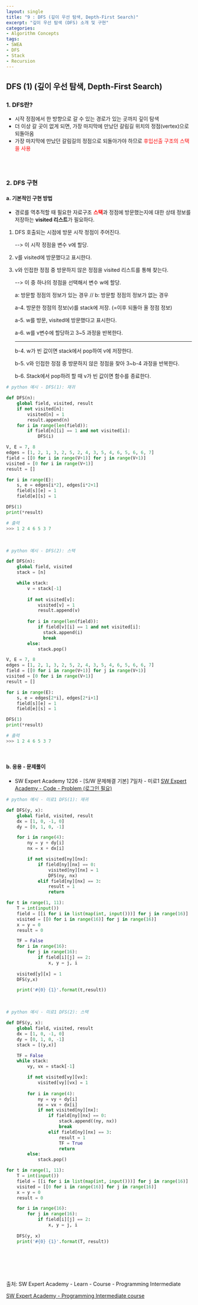 ```yaml
---
layout: single
title: "9 : DFS (깊이 우선 탐색, Depth-First Search)"
excerpt: "깊이 우선 탐색 (DFS) 소개 및 구현"
categories: 
- Algorithm Concepts
tags:
- SWEA
- DFS
- Stack
- Recursion
---
```

## DFS (1) (깊이 우선 탐색, Depth-First Search)

### 1. <strong>DFS란?</strong>

- 시작 정점에서 한 방향으로 갈 수 있는 경로가 있는 곳까지 깊이 탐색
- 더 이상 갈 곳이 없게 되면, 가장 마지막에 만났던 갈림길 위치의 정점(vertex)으로 되돌아옴
- 가장 마지막에 만났던 갈림길의 정점으로 되돌아가야 하므로 <span style="color:red">후입선출 구조의 스택을 사용</span>

<br>

<br>

### 2. DFS 구현

#### a. 기본적인 구현 방법

- 경로를 역추적할 때 필요한 자료구조 <strong><span style='color:red'>스택</span></strong>과 정점에 방문했는지에 대한 상태 정보를 저장하는 <strong>visited 리스트</strong>가 필요하다.

1. DFS 호출되는 시점에 방문 시작 정점이 주어진다.

    --> 이 시작 정점을 변수 v에 할당.

2. v를 visited에 방문했다고 표시한다.

3. v와 인접한 정점 중 방문하지 않은 정점을 visited 리스트를 통해 찾는다.

    --> 이 중 하나의 정점을 선택해서 변수 w에 할당.

    a: 방문할 정점의 정보가 있는 경우 // b: 방문할 정점의 정보가 없는 경우

    a-4. 방문한 정점의 정보(v)를 stack에 저장. (=이후 되돌아 올 정점 정보)

    a-5. w를 방문, visited에 방문했다고 표시한다.

    a-6. w를 v변수에 할당하고 3~5 과정을 반복한다.

    ---

    b-4. w가 빈 값이면 stack에서 pop하여 v에 저장한다.

    b-5. v와 인접한 정점 중 방문하지 않은 정점을 찾아 3~b-4 과정을 반복한다.

    b-6. Stack에서 pop하려 할 때 v가 빈 값이면 함수를 종료한다.

```python
# python 예시 - DFS(1): 재귀

def DFS(n):
    global field, visited, result
    if not visited[n]:
        visited[n] = 1
        result.append(n)
    for i in range(len(field)):
        if field[n][i] == 1 and not visited[i]:
            DFS(i)

V, E = 7, 8
edges = [1, 2, 1, 3, 2, 5, 2, 4, 3, 5, 4, 6, 5, 6, 6, 7]
field = [[0 for i in range(V+1)] for j in range(V+1)]
visited = [0 for i in range(V+1)]
result = []

for i in range(E):
    s, e = edges[i*2], edges[i*2+1]
    field[s][e] = 1
    field[e][s] = 1

DFS(1)
print(*result)

# 출력
>>> 1 2 4 6 5 3 7
```

<br>

```python
# python 예시 - DFS(2): 스택

def DFS(n):
    global field, visited
    stack = [n]

    while stack:
        v = stack[-1]
        
        if not visited[v]:
            visited[v] = 1
            result.append(v)
        
        for i in range(len(field)):
            if field[v][i] == 1 and not visited[i]:
              stack.append(i)
              break
        else:
            stack.pop()

V, E = 7, 8
edges = [1, 2, 1, 3, 2, 5, 2, 4, 3, 5, 4, 6, 5, 6, 6, 7]
field = [[0 for i in range(V+1)] for j in range(V+1)]
visited = [0 for i in range(V+1)]
result = []

for i in range(E):
    s, e = edges[2*i], edges[2*i+1]
    field[s][e] = 1
    field[e][s] = 1

DFS(1)
print(*result)

# 출력
>>> 1 2 4 6 5 3 7
```

<br>

#### b. 응용 - 문제풀이

- SW Expert Academy 1226 - [S/W 문제해결 기본] 7일차 - 미로1
  [SW Expert Academy - Code - Problem (로그인 필요)](https://swexpertacademy.com/main/code/problem/problemDetail.do?contestProbId=AV14vXUqAGMCFAYD&categoryId=AV14vXUqAGMCFAYD&categoryType=CODE)

```python
# python 예시 - 미로1 DFS(1): 재귀

def DFS(y, x):
    global field, visited, result
    dx = [1, 0, -1, 0]
    dy = [0, 1, 0, -1]

    for i in range(4):
        ny = y + dy[i]
        nx = x + dx[i]

        if not visited[ny][nx]:
            if field[ny][nx] == 0:
                visited[ny][nx] = 1
                DFS(ny, nx)
            elif field[ny][nx] == 3:
                result = 1
                return

for t in range(1, 11):
    T = int(input())
    field = [[i for i in list(map(int, input()))] for j in range(16)]
    visited = [[0 for i in range(16)] for j in range(16)]
    x = y = 0
    result = 0

    TF = False
    for i in range(16):
        for j in range(16):
            if field[i][j] == 2:
                x, y = j, i
    
    visited[y][x] = 1
    DFS(y,x)

    print('#{0} {1}'.format(t,result))
```

<br>

```python
# python 예시 - 미로1 DFS(2): 스택

def DFS(y, x):
    global field, visited, result
    dx = [1, 0, -1, 0]
    dy = [0, 1, 0, -1]
    stack = [(y,x)]

    TF = False
    while stack:
        vy, vx = stack[-1]

        if not visited[vy][vx]:
            visited[vy][vx] = 1
        
        for i in range(4):
            ny = vy + dy[i]
            nx = vx + dx[i]
            if not visited[ny][nx]:
                if field[ny][nx] == 0:
                    stack.append((ny, nx))
                    break
                elif field[ny][nx] == 3:
                    result = 1
                    TF = True
                    return
        else:
            stack.pop()

for t in range(1, 11):
    T = int(input())
    field = [[i for i in list(map(int, input()))] for j in range(16)]
    visited = [[0 for i in range(16)] for j in range(16)]
    x = y = 0
    result = 0

    for i in range(16):
        for j in range(16):
            if field[i][j] == 2:
                x, y = j, i
    
    DFS(y, x)
    print('#{0} {1}'.format(T, result))
```

<br>

<br>

<br>

<br>

출처: SW Expert Academy - Learn - Course - Programming Intermediate

[SW Expert Academy - Programming Intermediate course](https://swexpertacademy.com/main/learn/course/subjectList.do?courseId=AVuPDN86AAXw5UW6)

